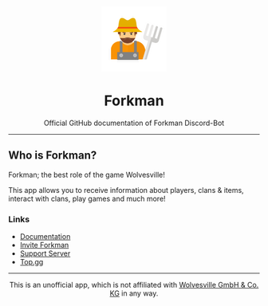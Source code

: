 <link rel="stylesheet" type="text/css" href="css/style.css">
<div align="center">

<a href="https://discord.gg/DEEZY5cwpy" target="_blank" rel="noopener noreferrer">
  <img src="./docs/_media/icon.png" alt="Forkman" width=130 height=130 draggable="false">
</a>

# Forkman
Official GitHub documentation of Forkman Discord-Bot

</div>

---
## Who is Forkman?
Forkman; the best role of the game Wolvesville!

This app allows you to receive information about players, clans & items, interact with clans, play games and much more!

### Links
- [Documentation](https://forkman.vercel.app/)
- [Invite Forkman](https://discord.com/oauth2/authorize?client_id=1037396167123816499)
- [Support Server](https://discord.gg/DEEZY5cwpy)
- [Top.gg](https://top.gg/bot/1037396167123816499/)

---
<div align="center">
<footer>
  <p>This is an unofficial app, which is not affiliated with <a href="https://www.wolvesville.com">Wolvesville GmbH & Co. KG</a> in any way.</p>
</footer>
</div>
